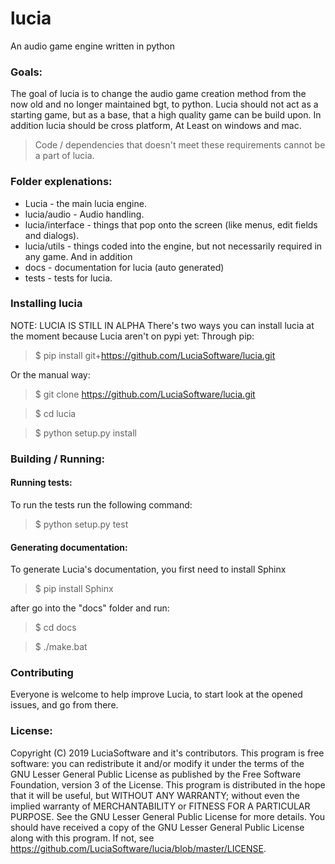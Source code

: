 # lucia
An audio game engine written in python

### Goals:
The goal of lucia is to change the audio game creation method from the now old and no longer maintained bgt, to python.
Lucia should not act as a starting game, but as a base, that a high quality game can be build upon.
In addition lucia should be cross platform, At Least on windows and mac.
> Code / dependencies that doesn't meet these requirements cannot be a part of lucia.

### Folder explenations:
* Lucia - the main lucia engine.
* lucia/audio - Audio handling.
* lucia/interface - things that pop onto the screen (like menus, edit fields and dialogs).
* lucia/utils - things coded into the engine, but not necessarily required in any game.
And in addition
* docs - documentation for lucia (auto generated)
* tests - tests for lucia.


### Installing lucia
NOTE: LUCIA IS STILL IN ALPHA
There's two ways you can install lucia at the moment because Lucia aren't on pypi yet:
Through pip:
> $ pip install git+https://github.com/LuciaSoftware/lucia.git

Or the manual way:
> $ git clone https://github.com/LuciaSoftware/lucia.git

> $ cd lucia

> $ python setup.py install


### Building / Running:
#### Running tests:
To run the tests run the following command:
> $ python setup.py test

#### Generating documentation:
To generate Lucia's documentation, you first need to install Sphinx
> $ pip install Sphinx

after go into the "docs" folder and run:
> $ cd docs

> $ ./make.bat

### Contributing
Everyone is welcome to help improve Lucia, to start look at the opened issues, and go from there.

### License:
Copyright (C) 2019  LuciaSoftware and it's contributors.
This program is free software: you can redistribute it and/or modify
it under the terms of the GNU Lesser General Public License as published by
the Free Software Foundation, version 3 of the License.
This program is distributed in the hope that it will be useful,
but WITHOUT ANY WARRANTY; without even the implied warranty of
MERCHANTABILITY or FITNESS FOR A PARTICULAR PURPOSE.  See the
GNU Lesser General Public License for more details.
You should have received a copy of the GNU Lesser General Public License
along with this program.  If not, see https://github.com/LuciaSoftware/lucia/blob/master/LICENSE.
